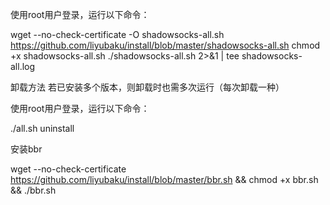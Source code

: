 使用root用户登录，运行以下命令：

wget --no-check-certificate -O shadowsocks-all.sh https://github.com/liyubaku/install/blob/master/shadowsocks-all.sh
chmod +x shadowsocks-all.sh
./shadowsocks-all.sh 2>&1 | tee shadowsocks-all.log

卸载方法
若已安装多个版本，则卸载时也需多次运行（每次卸载一种）

使用root用户登录，运行以下命令：

./all.sh uninstall



安装bbr

wget --no-check-certificate https://github.com/liyubaku/install/blob/master/bbr.sh && chmod +x bbr.sh && ./bbr.sh
